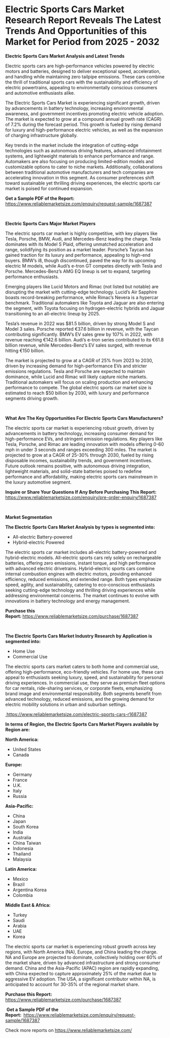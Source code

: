 <p><h1>Electric Sports Cars Market Research Report Reveals The Latest Trends And Opportunities of this Market for Period from 2025 - 2032</h1></p><p><strong>Electric Sports Cars Market Analysis and Latest Trends</strong></p>
<p><p>Electric sports cars are high-performance vehicles powered by electric motors and batteries, designed to deliver exceptional speed, acceleration, and handling while maintaining zero tailpipe emissions. These cars combine the thrill of traditional sports cars with the sustainability and efficiency of electric powertrains, appealing to environmentally conscious consumers and automotive enthusiasts alike.</p><p>The Electric Sports Cars Market is experiencing significant growth, driven by advancements in battery technology, increasing environmental awareness, and government incentives promoting electric vehicle adoption. The market is expected to grow at a compound annual growth rate (CAGR) of 7.2% during the forecast period. This growth is fueled by rising demand for luxury and high-performance electric vehicles, as well as the expansion of charging infrastructure globally.</p><p>Key trends in the market include the integration of cutting-edge technologies such as autonomous driving features, advanced infotainment systems, and lightweight materials to enhance performance and range. Automakers are also focusing on producing limited-edition models and customizable options to cater to niche markets. Additionally, collaborations between traditional automotive manufacturers and tech companies are accelerating innovation in this segment. As consumer preferences shift toward sustainable yet thrilling driving experiences, the electric sports car market is poised for continued expansion.</p></p>
<p><strong>Get a Sample PDF of the Report:&nbsp;</strong> <a href="https://www.reliablemarketsize.com/enquiry/request-sample/1687387?utm_campaign=1884&utm_medium=2&utm_source=Github&utm_content=ia&utm_term=22012025&utm_id=electric-sports-cars">https://www.reliablemarketsize.com/enquiry/request-sample/1687387</a></p>
<p>&nbsp;</p>
<p><strong>Electric Sports Cars Major Market Players</strong></p>
<p><p>The electric sports car market is highly competitive, with key players like Tesla, Porsche, BMW, Audi, and Mercedes-Benz leading the charge. Tesla dominates with its Model S Plaid, offering unmatched acceleration and range, solidifying its position as a market leader. Porsche’s Taycan has gained traction for its luxury and performance, appealing to high-end buyers. BMW’s i8, though discontinued, paved the way for its upcoming electric M models, while Audi’s e-tron GT competes directly with Tesla and Porsche. Mercedes-Benz’s AMG EQ lineup is set to expand, targeting performance enthusiasts.</p><p>Emerging players like Lucid Motors and Rimac (not listed but notable) are disrupting the market with cutting-edge technology. Lucid’s Air Sapphire boasts record-breaking performance, while Rimac’s Nevera is a hypercar benchmark. Traditional automakers like Toyota and Jaguar are also entering the segment, with Toyota focusing on hydrogen-electric hybrids and Jaguar transitioning to an all-electric lineup by 2025.</p><p>Tesla’s revenue in 2022 was $81.5 billion, driven by strong Model S and Model 3 sales. Porsche reported €37.6 billion in revenue, with the Taycan contributing significantly. BMW’s EV sales grew by 107% in 2022, with revenue reaching €142.6 billion. Audi’s e-tron series contributed to its €61.8 billion revenue, while Mercedes-Benz’s EV sales surged, with revenue hitting €150 billion.</p><p>The market is projected to grow at a CAGR of 25% from 2023 to 2030, driven by increasing demand for high-performance EVs and stricter emissions regulations. Tesla and Porsche are expected to maintain dominance, while Lucid and Rimac will likely capture niche markets. Traditional automakers will focus on scaling production and enhancing performance to compete. The global electric sports car market size is estimated to reach $50 billion by 2030, with luxury and performance segments driving growth.</p></p>
<p>&nbsp;</p>
<p><strong>What Are The Key Opportunities For Electric Sports Cars Manufacturers?</strong></p>
<p><p>The electric sports car market is experiencing robust growth, driven by advancements in battery technology, increasing consumer demand for high-performance EVs, and stringent emission regulations. Key players like Tesla, Porsche, and Rimac are leading innovation with models offering 0-60 mph in under 3 seconds and ranges exceeding 300 miles. The market is projected to grow at a CAGR of 25-30% through 2030, fueled by rising disposable incomes, sustainability trends, and government incentives. Future outlook remains positive, with autonomous driving integration, lightweight materials, and solid-state batteries poised to redefine performance and affordability, making electric sports cars mainstream in the luxury automotive segment.</p></p>
<p><strong>Inquire or Share Your Questions If Any Before Purchasing This Report:</strong> <a href="https://www.reliablemarketsize.com/enquiry/pre-order-enquiry/1687387?utm_campaign=1884&utm_medium=2&utm_source=Github&utm_content=ia&utm_term=22012025&utm_id=electric-sports-cars">https://www.reliablemarketsize.com/enquiry/pre-order-enquiry/1687387</a></p>
<p>&nbsp;</p>
<p><strong>Market Segmentation</strong></p>
<p><strong>The Electric Sports Cars Market Analysis by types is segmented into:</strong></p>
<p><ul><li>All-electric Battery-powered</li><li>Hybrid-electric Powered</li></ul></p>
<p><p>The electric sports car market includes all-electric battery-powered and hybrid-electric models. All-electric sports cars rely solely on rechargeable batteries, offering zero emissions, instant torque, and high performance with advanced electric drivetrains. Hybrid-electric sports cars combine internal combustion engines with electric motors, providing enhanced efficiency, reduced emissions, and extended range. Both types emphasize speed, agility, and sustainability, catering to eco-conscious enthusiasts seeking cutting-edge technology and thrilling driving experiences while addressing environmental concerns. The market continues to evolve with innovations in battery technology and energy management.</p></p>
<p><strong>Purchase this Report:&nbsp;</strong><a href="https://www.reliablemarketsize.com/purchase/1687387?utm_campaign=1884&utm_medium=2&utm_source=Github&utm_content=ia&utm_term=22012025&utm_id=electric-sports-cars">https://www.reliablemarketsize.com/purchase/1687387</a></p>
<p>&nbsp;</p>
<p><strong>The Electric Sports Cars Market Industry Research by Application is segmented into:</strong></p>
<p><ul><li>Home Use</li><li>Commercial Use</li></ul></p>
<p><p>The electric sports cars market caters to both home and commercial use, offering high-performance, eco-friendly vehicles. For home use, these cars appeal to enthusiasts seeking luxury, speed, and sustainability for personal driving experiences. In commercial use, they serve as premium fleet options for car rentals, ride-sharing services, or corporate fleets, emphasizing brand image and environmental responsibility. Both segments benefit from advanced technology, reduced emissions, and the growing demand for electric mobility solutions in urban and suburban settings.</p></p>
<p><a href="https://www.reliablemarketsize.com/electric-sports-cars-r1687387?utm_campaign=1884&utm_medium=2&utm_source=Github&utm_content=ia&utm_term=22012025&utm_id=electric-sports-cars">&nbsp;https://www.reliablemarketsize.com/electric-sports-cars-r1687387</a></p>
<p><strong>In terms of Region, the Electric Sports Cars Market Players available by Region are:</strong></p>
<p>
    <p> <strong> North America: </strong>
        <ul>
            <li>United States</li>
            <li>Canada</li>
        </ul>
        </p> 
    <p> <strong> Europe: </strong>
        <ul>
            <li>Germany</li>
            <li>France</li>
            <li>U.K.</li>
            <li>Italy</li>
            <li>Russia</li>
        </ul>
        </p> 
    <p> <strong> Asia-Pacific: </strong>
        <ul>
            <li>China</li>
            <li>Japan</li>
            <li>South Korea</li>
            <li>India</li>
            <li>Australia</li>
            <li>China Taiwan</li>
            <li>Indonesia</li>
            <li>Thailand</li>
            <li>Malaysia</li>
        </ul>
        </p> 
    <p> <strong> Latin America: </strong>
        <ul>
            <li>Mexico</li>
            <li>Brazil</li>
            <li>Argentina Korea</li>
            <li>Colombia</li>
        </ul>
        </p> 
    <p> <strong> Middle East & Africa: </strong>
        <ul>
            <li>Turkey</li>
            <li>Saudi</li>
            <li>Arabia</li>
            <li>UAE</li>
            <li>Korea</li>
        </ul>
    </p>
    </p>
<p><p>The electric sports car market is experiencing robust growth across key regions, with North America (NA), Europe, and China leading the charge. NA and Europe are projected to dominate, collectively holding over 60% of the market share, driven by advanced infrastructure and strong consumer demand. China and the Asia-Pacific (APAC) region are rapidly expanding, with China expected to capture approximately 25% of the market due to aggressive EV adoption. The USA, a significant contributor within NA, is anticipated to account for 30-35% of the regional market share.</p></p>
<p><strong>Purchase this Report: </strong><a href="https://www.reliablemarketsize.com/purchase/1687387?utm_campaign=1884&utm_medium=2&utm_source=Github&utm_content=ia&utm_term=22012025&utm_id=electric-sports-cars">https://www.reliablemarketsize.com/purchase/1687387</a></p>
<p>&nbsp;<strong>Get a Sample PDF of the Report:&nbsp;&nbsp;</strong><a href="https://www.reliablemarketsize.com/enquiry/request-sample/1687387?utm_campaign=1884&utm_medium=2&utm_source=Github&utm_content=ia&utm_term=22012025&utm_id=electric-sports-cars">https://www.reliablemarketsize.com/enquiry/request-sample/1687387</a></p>
<p><strong></strong></p>
<p>Check more reports on <a href="https://www.reliablemarketsize.com/?utm_campaign=1884&utm_medium=2&utm_source=Github&utm_content=ia&utm_term=22012025&utm_id=electric-sports-cars">https://www.reliablemarketsize.com/</a></p>